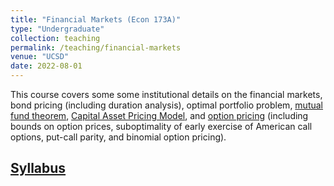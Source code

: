 ```yaml
---
title: "Financial Markets (Econ 173A)"
type: "Undergraduate"
collection: teaching
permalink: /teaching/financial-markets
venue: "UCSD"
date: 2022-08-01
---
```


This course covers some some institutional details on the financial markets, bond pricing (including duration analysis), optimal portfolio problem, [mutual fund theorem](https://en.wikipedia.org/wiki/Mutual_fund_separation_theorem), [Capital Asset Pricing Model](https://en.wikipedia.org/wiki/Capital_asset_pricing_model), and [option pricing](https://en.wikipedia.org/wiki/Valuation_of_options) (including bounds on option prices, suboptimality of early exercise of American call options, put-call parity, and binomial option pricing).

## [Syllabus](https://www.dropbox.com/s/31quhx8taogxtol/2022S_173A_syllabus.pdf)

